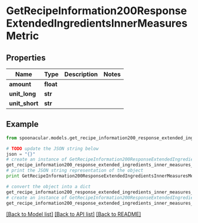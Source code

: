 # GetRecipeInformation200ResponseExtendedIngredientsInnerMeasuresMetric


## Properties

Name | Type | Description | Notes
------------ | ------------- | ------------- | -------------
**amount** | **float** |  | 
**unit_long** | **str** |  | 
**unit_short** | **str** |  | 

## Example

```python
from spoonacular.models.get_recipe_information200_response_extended_ingredients_inner_measures_metric import GetRecipeInformation200ResponseExtendedIngredientsInnerMeasuresMetric

# TODO update the JSON string below
json = "{}"
# create an instance of GetRecipeInformation200ResponseExtendedIngredientsInnerMeasuresMetric from a JSON string
get_recipe_information200_response_extended_ingredients_inner_measures_metric_instance = GetRecipeInformation200ResponseExtendedIngredientsInnerMeasuresMetric.from_json(json)
# print the JSON string representation of the object
print GetRecipeInformation200ResponseExtendedIngredientsInnerMeasuresMetric.to_json()

# convert the object into a dict
get_recipe_information200_response_extended_ingredients_inner_measures_metric_dict = get_recipe_information200_response_extended_ingredients_inner_measures_metric_instance.to_dict()
# create an instance of GetRecipeInformation200ResponseExtendedIngredientsInnerMeasuresMetric from a dict
get_recipe_information200_response_extended_ingredients_inner_measures_metric_form_dict = get_recipe_information200_response_extended_ingredients_inner_measures_metric.from_dict(get_recipe_information200_response_extended_ingredients_inner_measures_metric_dict)
```
[[Back to Model list]](../README.md#documentation-for-models) [[Back to API list]](../README.md#documentation-for-api-endpoints) [[Back to README]](../README.md)



